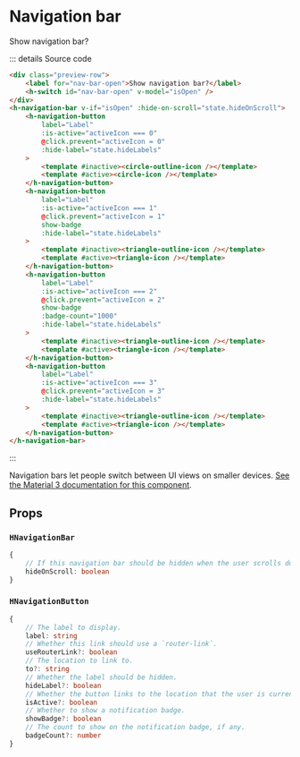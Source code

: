 # Navigation bar

<script setup>
    import { ref } from 'vue'
import { HNavigationBar, HNavigationButton, HSwitch } from '../../src/'
import Preview from '../Preview.vue'
import CircleIcon from '~icons/mdi/circle'
import CircleOutlineIcon from '~icons/mdi/checkbox-blank-circle-outline'
import TriangleIcon from '~icons/mdi/triangle'
import TriangleOutlineIcon from '~icons/mdi/triangle-outline'

const isOpen = ref(false)

const options = {
    hideOnScroll: {
        kind: 'bool',
        default: false,
        label: 'Hide on scroll'
    },
    hideLabels: {
        kind: 'bool',
        default: false,
        label: 'Hide labels'
    }
}

const activeIcon = ref(0)
</script>

<preview :options="options" v-slot="{ state }">
    <div class="preview-row">
        <label for="nav-bar-open">Show navigation bar?</label>
        <h-switch id="nav-bar-open" v-model="isOpen" />
    </div>
    <h-navigation-bar v-if="isOpen" :hide-on-scroll="state.hideOnScroll">
        <h-navigation-button
            label="Label"
            :is-active="activeIcon === 0"
            @click.prevent="activeIcon = 0"
            :hide-label="state.hideLabels"
        >
            <template #inactive><circle-outline-icon /></template>
            <template #active><circle-icon /></template>
        </h-navigation-button>
        <h-navigation-button
            label="Label"
            :is-active="activeIcon === 1"
            @click.prevent="activeIcon = 1"
            show-badge
            :hide-label="state.hideLabels"
        >
            <template #inactive><triangle-outline-icon /></template>
            <template #active><triangle-icon /></template>
        </h-navigation-button>
        <h-navigation-button
            label="Label"
            :is-active="activeIcon === 2"
            @click.prevent="activeIcon = 2"
            show-badge
            :badge-count="1000"
            :hide-label="state.hideLabels"
        >
            <template #inactive><triangle-outline-icon /></template>
            <template #active><triangle-icon /></template>
        </h-navigation-button>
        <h-navigation-button
            label="Label"
            :is-active="activeIcon === 3"
            @click.prevent="activeIcon = 3"
            :hide-label="state.hideLabels"
        >
            <template #inactive><triangle-outline-icon /></template>
            <template #active><triangle-icon /></template>
        </h-navigation-button>
    </h-navigation-bar>
</preview>

::: details Source code

```html
<div class="preview-row">
    <label for="nav-bar-open">Show navigation bar?</label>
    <h-switch id="nav-bar-open" v-model="isOpen" />
</div>
<h-navigation-bar v-if="isOpen" :hide-on-scroll="state.hideOnScroll">
    <h-navigation-button
        label="Label"
        :is-active="activeIcon === 0"
        @click.prevent="activeIcon = 0"
        :hide-label="state.hideLabels"
    >
        <template #inactive><circle-outline-icon /></template>
        <template #active><circle-icon /></template>
    </h-navigation-button>
    <h-navigation-button
        label="Label"
        :is-active="activeIcon === 1"
        @click.prevent="activeIcon = 1"
        show-badge
        :hide-label="state.hideLabels"
    >
        <template #inactive><triangle-outline-icon /></template>
        <template #active><triangle-icon /></template>
    </h-navigation-button>
    <h-navigation-button
        label="Label"
        :is-active="activeIcon === 2"
        @click.prevent="activeIcon = 2"
        show-badge
        :badge-count="1000"
        :hide-label="state.hideLabels"
    >
        <template #inactive><triangle-outline-icon /></template>
        <template #active><triangle-icon /></template>
    </h-navigation-button>
    <h-navigation-button
        label="Label"
        :is-active="activeIcon === 3"
        @click.prevent="activeIcon = 3"
        :hide-label="state.hideLabels"
    >
        <template #inactive><triangle-outline-icon /></template>
        <template #active><triangle-icon /></template>
    </h-navigation-button>
</h-navigation-bar>
```

:::

Navigation bars let people switch between UI views on smaller devices.
[See the Material 3 documentation for this component][m3-navbar].

[m3-navbar]: https://m3.material.io/components/navigation-bar

## Props

### `HNavigationBar`

```ts
{
    // If this navigation bar should be hidden when the user scrolls down.
    hideOnScroll: boolean
}
```

### `HNavigationButton`

```ts
{
    // The label to display.
    label: string
    // Whether this link should use a `router-link`.
    useRouterLink?: boolean
    // The location to link to.
    to?: string
    // Whether the label should be hidden.
    hideLabel?: boolean
    // Whether the button links to the location that the user is currently at.
    isActive?: boolean
    // Whether to show a notification badge.
    showBadge?: boolean
    // The count to show on the notification badge, if any.
    badgeCount?: number
}
```